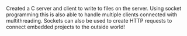 Created a C server and client to write to files on the server. Using socket programming this is also able to handle multiple clients connected with multithreading. Sockets can also be used to create HTTP requests to connect embedded projects to the outside world!

